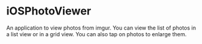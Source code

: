 # iOSPhotoViewer
An application to view photos from imgur. You can view the list of photos in a list view or in a grid view. You can also tap on photos to enlarge them.
